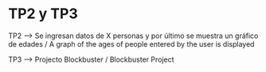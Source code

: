 # TP2 y TP3 

TP2 --> Se ingresan datos de X personas y por último se muestra un gráfico de edades / A graph of the ages of people entered by the user is displayed

TP3 --> Projecto Blockbuster / Blockbuster Project
